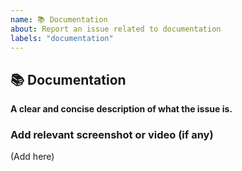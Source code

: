 ```yaml
---
name: 📚 Documentation
about: Report an issue related to documentation
labels: "documentation"
---
```


## 📚 Documentation

**A clear and concise description of what the issue is.**

### Add relevant screenshot or video (if any)

(Add here)
